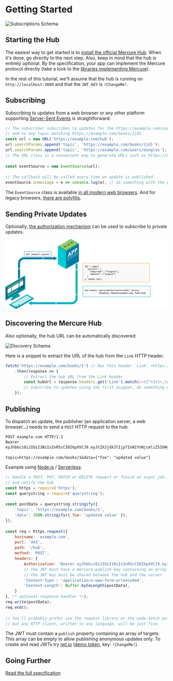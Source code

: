 # Getting Started

![Subscriptions Schema](../spec/subscriptions.png)

## Starting the Hub

The easiest way to get started is to [install the official Mercure Hub](hub.md). When it's done, go directly to the next step.
Also, keep in mind that the hub is entirely optional. By the specification, your app can implement the Mercure protocol directly (take a look to the [libraries implementing Mercure](resources.md#libraries)).

In the rest of this tutorial, we'll assume that the hub is running on `http://localhost:3000` and that the `JWT_KEY` is `!ChangeMe!`.

## Subscribing

Subscribing to updates from a web browser or any other platform supporting [Server-Sent Events](https://developer.mozilla.org/en-US/docs/Web/API/Server-sent_events) is straightforward:

```javascript
// The subscriber subscribes to updates for the https://example.com/users/dunglas topic
// and to any topic matching https://example.com/books/{id}
const url = new URL('https://example.com/hub');
url.searchParams.append('topic', 'https://example.com/books/{id}');
url.searchParams.append('topic', 'https://example.com/users/dunglas');
// The URL class is a convenient way to generate URLs such as https://example.com/hub?topic=https://example.com/books/{id}&topic=https://example.com/users/dunglas

const eventSource = new EventSource(url);

// The callback will be called every time an update is published
eventSource.onmessage = e => console.log(e); // do something with the payload
```

The `EventSource` class is available [in all modern web browsers](https://caniuse.com/#feat=eventsource). And for legacy browsers, [there are polyfills](resources.md#polyfills).

## Sending Private Updates

Optionally, [the authorization mechanism](../spec/mercure.md#authorization) can be used to subscribe to private updates.

![Authorization Schema](../spec/authorization.png)

## Discovering the Mercure Hub

Also optionally, the hub URL can be automatically discovered:

![Discovery Schema](../spec/discovery.png)

Here is a snippet to extract the URL of the hub from the `Link` HTTP header.

```javascript
fetch('https://example.com/books/1') // Has this header `Link: <https://example.com/hub>; rel="mercure"`
    .then(response => {
        // Extract the hub URL from the Link header
        const hubUrl = response.headers.get('Link').match(/<([^>]+)>;\s+rel=(?:mercure|"[^"]*mercure[^"]*")/)[1];
        // Subscribe to updates using the first snippet, do something with response's body...
    });
```

## Publishing

To dispatch an update, the publisher (an application server, a web browser...) needs to send a `POST` HTTP request to the hub:

```http
POST example.com HTTP/1.1
Bearer eyJhbGciOiJIUzI1NiIsInR5cCI6IkpXVCJ9.eyJtZXJjdXJlIjp7InN1YnNjcmliZSI6WyJmb28iLCJiYXIiXSwicHVibGlzaCI6WyJmb28iXX19.afLx2f2ut3YgNVFStCx95Zm_UND1mZJ69OenXaDuZL8

topic=https://example.com/books/1&data={"foo": "updated value"}
```

Example using [Node.js](https://nodejs.org/) / [Serverless](https://serverless.com/):

```javascript
// Handle a POST, PUT, PATCH or DELETE request or finish an async job...
// and notify the hub
const https = require('https');
const querystring = require('querystring');

const postData = querystring.stringify({
    'topic': 'https://example.com/books/1',
    'data': JSON.stringify({ foo: 'updated value' }),
});

const req = https.request({
    hostname: 'example.com',
    port: '443',
    path: '/hub',
    method: 'POST',
    headers: {
        Authorization: 'Bearer eyJhbGciOiJIUzI1NiIsInR5cCI6IkpXVCJ9.eyJtZXJjdXJlIjp7InN1YnNjcmliZSI6WyJmb28iLCJiYXIiXSwicHVibGlzaCI6WyJmb28iXX19.afLx2f2ut3YgNVFStCx95Zm_UND1mZJ69OenXaDuZL8',
        // the JWT must have a mercure.publish key containing an array of targets (can be empty for public updates)
        // the JWT key must be shared between the hub and the server
        'Content-Type': 'application/x-www-form-urlencoded',
        'Content-Length': Buffer.byteLength(postData),
    }
}, /* optional response handler */);
req.write(postData);
req.end();

// You'll probably prefer use the request library or the node-fetch polyfill in real projects,
// but any HTTP client, written in any language, will be just fine.
```

The JWT must contain a `publish` property containing an array of targets. This array can be empty to allow publishing anonymous updates only. To create and read JWTs try [jwt.io](https://jwt.io) ([demo token](https://jwt.io/#debugger-io?token=eyJhbGciOiJIUzI1NiIsInR5cCI6IkpXVCJ9.eyJtZXJjdXJlIjp7InN1YnNjcmliZSI6WyJmb28iLCJiYXIiXSwicHVibGlzaCI6WyJmb28iXX19.afLx2f2ut3YgNVFStCx95Zm_UND1mZJ69OenXaDuZL8), key: `!ChangeMe!`).

## Going Further

[Read the full specification](../spec/mercure.md)
